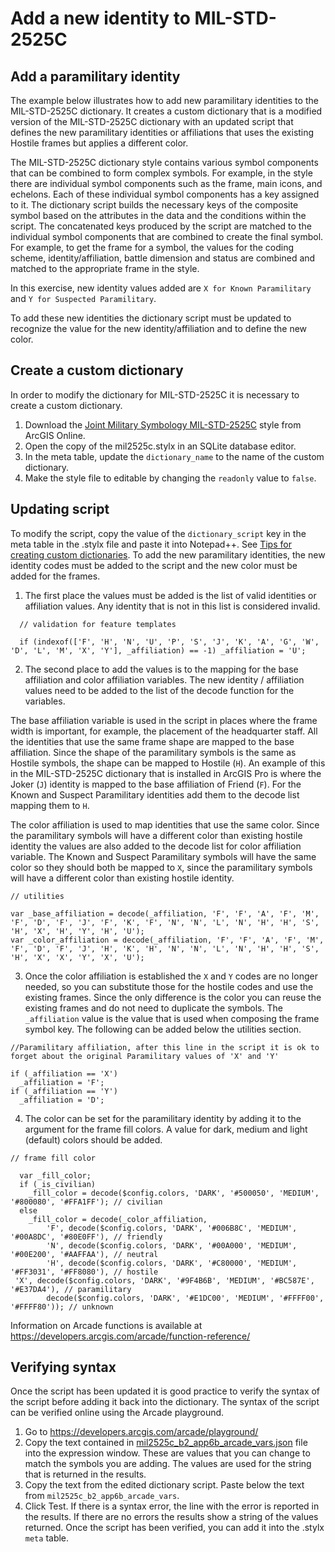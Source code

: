 # Add a new identity to MIL-STD-2525C

## Add a paramilitary identity
The example below illustrates how to add new paramilitary identities to the MIL-STD-2525C dictionary. It creates a custom dictionary that is a modified version of the MIL-STD-2525C dictionary with an updated script that defines the new paramilitary identities or affiliations that uses the existing Hostile frames but applies a different color.  

The MIL-STD-2525C dictionary style contains various symbol components that can be combined to form complex symbols. For example, in the style there are individual symbol components such as the frame, main icons, and echelons. Each of these individual symbol components has a key assigned to it. The dictionary script builds the necessary keys of the composite symbol based on the attributes in the data and the conditions within the script. The concatenated keys produced by the script are matched to the individual symbol components that are combined to create the final symbol. For example, to get the frame for a symbol, the values for the coding scheme, identity/affiliation, battle dimension and status are combined and matched to the appropriate frame in the style.  

In this exercise, new identity values added are `X for Known Paramilitary` and `Y for Suspected Paramilitary`.

To add these new identities the dictionary script must be updated to recognize the value for the new identity/affiliation and to define the new color.

## Create a custom dictionary
In order to modify the dictionary for MIL-STD-2525C it is necessary to create a custom dictionary.
1. Download the [Joint Military Symbology MIL-STD-2525C](https://www.arcgis.com/home/item.html?id=4e31ddc1f609432d98bd400f87f6b7bf) style from ArcGIS Online.
2. Open the copy of the mil2525c.stylx in an SQLite database editor.
3. In the meta table, update the `dictionary_name` to the name of the custom dictionary.
4. Make the style file to editable by changing the `readonly` value to `false`.

## Updating script
To modify the script, copy the value of the `dictionary_script` key in the meta table in the .stylx file and paste it into Notepad++. See [Tips for creating custom dictionaries](tips-for-creating-custom-dictionaries.md). To add the new paramilitary identities, the new identity codes must be added to the script and the new color must be added for the frames.  

1. The first place the values must be added is the list of valid identities or affiliation values.  Any identity that is not in this list is considered invalid.  

```
  // validation for feature templates

  if (indexof(['F', 'H', 'N', 'U', 'P', 'S', 'J', 'K', 'A', 'G', 'W', 'D', 'L', 'M', 'X', 'Y'], _affiliation) == -1) _affiliation = 'U';

  ```

2. The second place to add the values is to the mapping for the base affiliation and color affiliation variables.  The new identity / affiliation values need to be added to the list of the decode function for the variables.  

The base affiliation variable is used in the script in places where the frame width is important, for example, the placement of the headquarter staff. All the identities that use the same frame shape are mapped to the base affiliation. Since the shape of the paramilitary symbols is the same as Hostile symbols, the shape can be mapped to Hostile (`H`). An example of this in the MIL-STD-2525C dictionary that is installed in ArcGIS Pro is where the Joker (`J`) identity is mapped to the base affiliation of Friend (`F`). For the Known and Suspect Paramilitary identities add them to the decode list mapping them to `H`.

The color affiliation is used to map identities that use the same color.  Since the paramilitary symbols will have a different color than existing hostile identity the values are also added to the decode list for color affiliation variable. The Known and Suspect Paramilitary symbols will have the same color so they should both be mapped to `X`, since the paramilitary symbols will have a different color than existing hostile identity.

```
// utilities

var _base_affiliation = decode(_affiliation, 'F', 'F', 'A', 'F', 'M', 'F', 'D', 'F', 'J', 'F', 'K', 'F', 'N', 'N', 'L', 'N', 'H', 'H', 'S', 'H', 'X', 'H', 'Y', 'H', 'U');
var _color_affiliation = decode(_affiliation, 'F', 'F', 'A', 'F', 'M', 'F', 'D', 'F', 'J', 'H', 'K', 'H', 'N', 'N', 'L', 'N', 'H', 'H', 'S', 'H', 'X', 'X', 'Y', 'X', 'U');

```

3. Once the color affiliation is established the `X` and `Y` codes are no longer needed, so you can substitute those for the hostile codes and use the existing frames. Since the only difference is the color you can reuse the existing frames and do not need to duplicate the symbols. The `_affiliation` value is the value that is used when composing the frame symbol key. The following can be added below the utilities section.

```
//Paramilitary affiliation, after this line in the script it is ok to forget about the original Paramilitary values of 'X' and 'Y'

if (_affiliation == 'X')
  _affiliation = 'F';
if (_affiliation == 'Y')
  _affiliation = 'D';

  ```

4. The color can be set for the paramilitary identity by adding it to the argument for the frame fill colors.  A value for dark, medium and light (default) colors should be added.

```
// frame fill color

  var _fill_color;
  if (_is_civilian)
    _fill_color = decode($config.colors, 'DARK', '#500050', 'MEDIUM', '#800080', '#FFA1FF'); // civilian
  else
    _fill_color = decode(_color_affiliation,
        'F', decode($config.colors, 'DARK', '#006B8C', 'MEDIUM', '#00A8DC', '#80E0FF'), // friendly
        'N', decode($config.colors, 'DARK', '#00A000', 'MEDIUM', '#00E200', '#AAFFAA'), // neutral
        'H', decode($config.colors, 'DARK', '#C80000', 'MEDIUM', '#FF3031', '#FF8080'), // hostile
 'X', decode($config.colors, 'DARK', '#9F4B6B', 'MEDIUM', '#BC587E', '#E37DA4'), // paramilitary
        decode($config.colors, 'DARK', '#E1DC00', 'MEDIUM', '#FFFF00', '#FFFF80')); // unknown

```

Information on Arcade functions is available at https://developers.arcgis.com/arcade/function-reference/

## Verifying syntax
Once the script has been updated it is good practice to verify the syntax of the script before adding it back into the dictionary.  The syntax of the script can be verified online using the Arcade playground.
1. Go to https://developers.arcgis.com/arcade/playground/
2. Copy the text contained in [mil2525c_b2_app6b_arcade_vars.json](../variable_declarations/mil2525c_b2_app6b_arcade_vars.json) file into the expression window. These are values that you can change to match the symbols you are adding. The values are used for the string that is returned in the results.
3. Copy the text from the edited dictionary script. Paste below the text from `mil2525c_b2_app6b_arcade_vars`.
4. Click Test. If there is a syntax error, the line with the error is reported in the results. If there are no errors the results show a string of the values returned.
Once the script has been verified, you can add it into the .stylx `meta` table.
